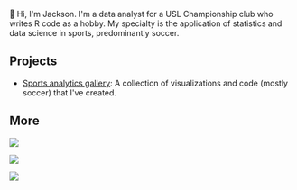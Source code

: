 👋 Hi, I'm Jackson. I'm a data analyst for a USL Championship club who writes R code as a hobby. My specialty is the application of statistics and data science in sports, predominantly soccer.

## Projects

-   [Sports analytics gallery](https://github.com/jscrimpshire/soccer_analytics): A collection of visualizations and code (mostly soccer) that I've created.

## More

![](http://github-profile-summary-cards.vercel.app/api/cards/profile-details?username=jscrimpshire&theme=github)

![](http://github-profile-summary-cards.vercel.app/api/cards/stats?username=jscrimpshire&theme=github)

![](http://github-profile-summary-cards.vercel.app/api/cards/productive-time?username=jscrimpshire&theme=github&utcOffset=-6) 
